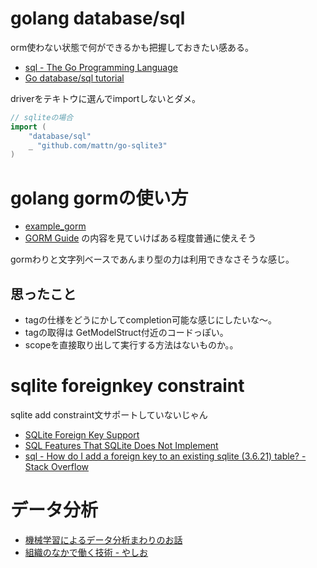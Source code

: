 # golang database/sql

orm使わない状態で何ができるかも把握しておきたい感ある。

- [sql - The Go Programming Language](https://golang.org/pkg/database/sql/)
- [Go database/sql tutorial](http://go-database-sql.org/)

driverをテキトウに選んでimportしないとダメ。

```go
// sqliteの場合
import (
	"database/sql"
	_ "github.com/mattn/go-sqlite3"
)
```



# golang gormの使い方

- [example_gorm](example_gorm)
- [GORM Guide](http://jinzhu.me/gorm/) の内容を見ていけばある程度普通に使えそう

gormわりと文字列ベースであんまり型の力は利用できなさそうな感じ。

## 思ったこと

- tagの仕様をどうにかしてcompletion可能な感じにしたいな〜。
- tagの取得は GetModelStruct付近のコードっぽい。
- scopeを直接取り出して実行する方法はないものか。。

# sqlite foreignkey constraint

sqlite add constraint文サポートしていないじゃん

- [SQLite Foreign Key Support](https://www.sqlite.org/foreignkeys.html)
- [SQL Features That SQLite Does Not Implement](https://www.sqlite.org/omitted.html)
- [sql - How do I add a foreign key to an existing sqlite (3.6.21) table? - Stack Overflow](http://stackoverflow.com/questions/1884818/how-do-i-add-a-foreign-key-to-an-existing-sqlite-3-6-21-table)

# データ分析

- [機械学習によるデータ分析まわりのお話](http://www.slideshare.net/canard0328/ss-44288984)
- [組織のなかで働く技術 - やしお](http://d.hatena.ne.jp/Yashio/20160910/1473500203)

